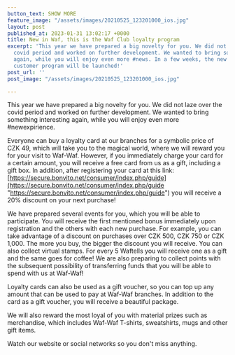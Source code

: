 ```yaml
---
button_text: SHOW MORE
feature_image: "/assets/images/20210525_123201000_ios.jpg"
layout: post
published_at: 2023-01-31 13:02:17 +0000
title: New in Waf, this is the Waf Club loyalty program
excerpt: 'This year we have prepared a big novelty for you. We did not laze over the
  covid period and worked on further development. We wanted to bring something interesting
  again, while you will enjoy even more #news. In a few weeks, the new Waf-Waf Club
  customer program will be launched!'
post_url: ''
post_image: "/assets/images/20210525_123201000_ios.jpg"

---
```

This year we have prepared a big novelty for you. We did not laze over the covid period and worked on further development. We wanted to bring something interesting again, while you will enjoy even more #newexpirience.

Everyone can buy a loyalty card at our branches for a symbolic price of CZK 49, which will take you to the magical world, where we will reward you for your visit to Waf-Waf. However, if you immediately charge your card for a certain amount, you will receive a free card from us as a gift, including a gift box. In addition, after registering your card at this link: [https://secure.bonvito.net/consumer/index.php/guide](https://secure.bonvito.net/consumer/index.php/guide "https://secure.bonvito.net/consumer/index.php/guide") you will receive a 20% discount on your next purchase!

We have prepared several events for you, which you will be able to participate. You will receive the first mentioned bonus immediately upon registration and the others with each new purchase. For example, you can take advantage of a discount on purchases over CZK 500, CZK 750 or CZK 1,000. The more you buy, the bigger the discount you will receive. You can also collect virtual stamps. For every 5 Waftells you will receive one as a gift and the same goes for coffee! We are also preparing to collect points with the subsequent possibility of transferring funds that you will be able to spend with us at Waf-Waf!

Loyalty cards can also be used as a gift voucher, so you can top up any amount that can be used to pay at Waf-Waf branches. In addition to the card as a gift voucher, you will receive a beautiful package.

We will also reward the most loyal of you with material prizes such as merchandise, which includes Waf-Waf T-shirts, sweatshirts, mugs and other gift items.

Watch our website or social networks so you don't miss anything.